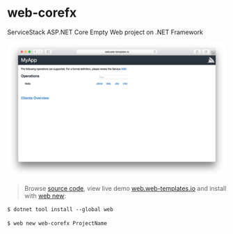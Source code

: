 # web-corefx

ServiceStack ASP.NET Core Empty Web project on .NET Framework

[![](https://raw.githubusercontent.com/ServiceStack/Assets/master/csharp-templates/web.png)](http://web.web-templates.io/)

> Browse [source code](https://github.com/NetFrameworkCoreTemplates/web-corefx), view live demo [web.web-templates.io](http://web.web-templates.io) and install with [web new](https://docs.servicestack.net/web-new):

    $ dotnet tool install --global web

    $ web new web-corefx ProjectName